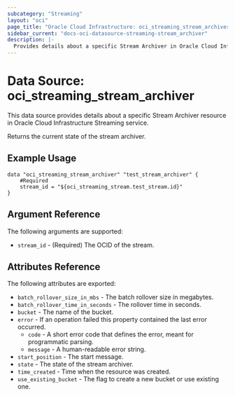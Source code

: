 ```yaml
---
subcategory: "Streaming"
layout: "oci"
page_title: "Oracle Cloud Infrastructure: oci_streaming_stream_archiver"
sidebar_current: "docs-oci-datasource-streaming-stream_archiver"
description: |-
  Provides details about a specific Stream Archiver in Oracle Cloud Infrastructure Streaming service
---
```


# Data Source: oci_streaming_stream_archiver
This data source provides details about a specific Stream Archiver resource in Oracle Cloud Infrastructure Streaming service.

Returns the current state of the stream archiver.


## Example Usage

```hcl
data "oci_streaming_stream_archiver" "test_stream_archiver" {
	#Required
	stream_id = "${oci_streaming_stream.test_stream.id}"
}
```

## Argument Reference

The following arguments are supported:

* `stream_id` - (Required) The OCID of the stream. 


## Attributes Reference

The following attributes are exported:

* `batch_rollover_size_in_mbs` - The batch rollover size in megabytes.
* `batch_rollover_time_in_seconds` - The rollover time in seconds.
* `bucket` - The name of the bucket.
* `error` - If an operation failed this property contained the last error occurred.
	* `code` - A short error code that defines the error, meant for programmatic parsing.
	* `message` - A human-readable error string.
* `start_position` - The start message.
* `state` - The state of the stream archiver.
* `time_created` - Time when the resource was created.
* `use_existing_bucket` - The flag to create a new bucket or use existing one.

